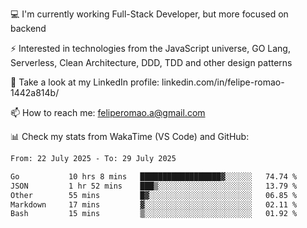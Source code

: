 💻 I'm currently working Full-Stack Developer, but more focused on backend

⚡ Interested in technologies from the JavaScript universe, GO Lang, Serverless, Clean Architecture, DDD, TDD and other design patterns

👥 Take a look at my LinkedIn profile: linkedin.com/in/felipe-romao-1442a814b/

📫 How to reach me: feliperomao.a@gmail.com

📊 Check my stats from WakaTime (VS Code) and GitHub:

<!--START_SECTION:waka-->

```txt
From: 22 July 2025 - To: 29 July 2025

Go           10 hrs 8 mins   ██████████████████▓░░░░░░   74.74 %
JSON         1 hr 52 mins    ███▒░░░░░░░░░░░░░░░░░░░░░   13.79 %
Other        55 mins         █▓░░░░░░░░░░░░░░░░░░░░░░░   06.85 %
Markdown     17 mins         ▓░░░░░░░░░░░░░░░░░░░░░░░░   02.11 %
Bash         15 mins         ▒░░░░░░░░░░░░░░░░░░░░░░░░   01.92 %
```

<!--END_SECTION:waka-->
